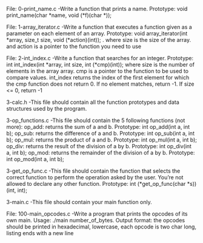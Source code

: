 File: 0-print_name.c -Write a function that prints a name. Prototype: void print_name(char *name, void (*f)(char *));

File: 1-array_iterator.c -Write a function that executes a function given as a parameter on each element of an array. Prototype: void array_iterator(int *array, size_t size, void (*action)(int)); . where size is the size of the array. and action is a pointer to the function you need to use

File: 2-int_index.c -Write a function that searches for an integer. Prototype: int int_index(int *array, int size, int (*cmp)(int)); where size is the number of elements in the array array. cmp is a pointer to the function to be used to compare values. int_index returns the index of the first element for which the cmp function does not return 0. If no element matches, return -1. If size <= 0, return -1

3-calc.h -This file should contain all the function prototypes and data structures used by the program.

3-op_functions.c -This file should contain the 5 following functions (not more):
op_add: returns the sum of a and b. Prototype: int op_add(int a, int b); op_sub: returns the difference of a and b. Prototype: int op_sub(int a, int b); op_mul: returns the product of a and b. Prototype: int op_mul(int a, int b); op_div: returns the result of the division of a by b. Prototype: int op_div(int a, int b); op_mod: returns the remainder of the division of a by b. Prototype: int op_mod(int a, int b);

3-get_op_func.c -This file should contain the function that selects the correct function to perform the operation asked by the user. You’re not allowed to declare any other function. Prototype: int (*get_op_func(char *s))(int, int);

3-main.c -This file should contain your main function only.

File: 100-main_opcodes.c -Write a program that prints the opcodes of its own main. Usage: ./main number_of_bytes. Output format: the opcodes should be printed in hexadecimal, lowercase, each opcode is two char long, listing ends with a new line